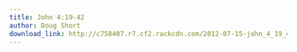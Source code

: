 ```yaml
---
title: John 4:19-42
author: Doug Short
download_link: http://c750407.r7.cf2.rackcdn.com/2012-07-15-john_4_19_42.mp3
---
```

